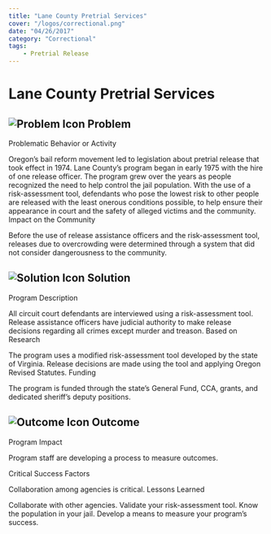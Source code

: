 ```yaml
---
title: "Lane County Pretrial Services"
cover: "/logos/correctional.png"
date: "04/26/2017"
category: "Correctional"
tags:
    - Pretrial Release  
---
```


# Lane County Pretrial Services

## ![Problem Icon](https://github.com/google/material-design-icons/raw/master/alert/1x_web/ic_error_outline_black_48dp.png "Problem") Problem
Problematic Behavior or Activity

Oregon’s bail reform movement led to legislation about pretrial release that took effect in 1974. Lane County’s program began in early 1975 with the hire of one release officer. The program grew over the years as people recognized the need to help control the jail population. With the use of a risk-assessment tool, defendants who pose the lowest risk to other people are released with the least onerous conditions possible, to help ensure their appearance in court and the safety of alleged victims and the community.
Impact on the Community

Before the use of release assistance officers and the risk-assessment tool, releases due to overcrowding were determined through a system that did not consider dangerousness to the community.
## ![Solution Icon](https://github.com/google/material-design-icons/raw/master/action/1x_web/ic_lightbulb_outline_black_48dp.png "Solution") Solution
Program Description

All circuit court defendants are interviewed using a risk-assessment tool. Release assistance officers have judicial authority to make release decisions regarding all crimes except murder and treason.
Based on Research

The program uses a modified risk-assessment tool developed by the state of Virginia. Release decisions are made using the tool and applying Oregon Revised Statutes.
Funding

The program is funded through the state’s General Fund, CCA, grants, and dedicated sheriff’s deputy positions.
## ![Outcome Icon](https://github.com/google/material-design-icons/raw/master/action/1x_web/ic_view_list_black_48dp.png "Outcome") Outcome

Program Impact

Program staff are developing a process to measure outcomes.

Critical Success Factors

Collaboration among agencies is critical.
Lessons Learned

Collaborate with other agencies. Validate your risk-assessment tool. Know the population in your jail. Develop a means to measure your program’s success.